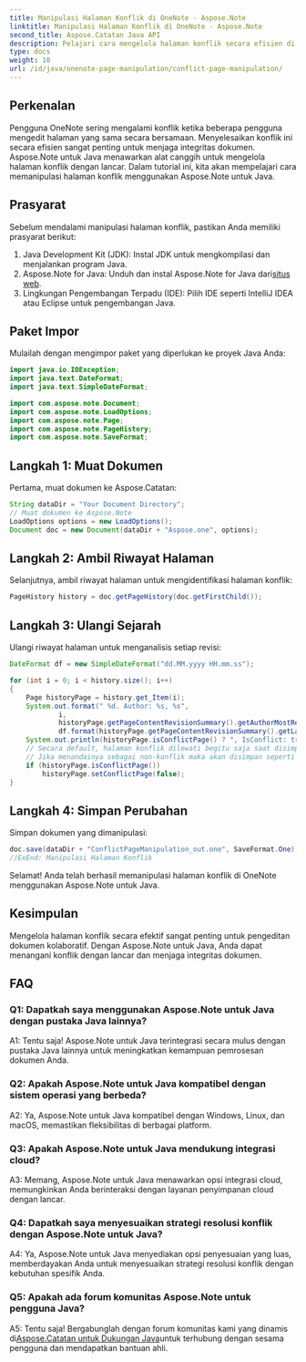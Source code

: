```yaml
---
title: Manipulasi Halaman Konflik di OneNote - Aspose.Note
linktitle: Manipulasi Halaman Konflik di OneNote - Aspose.Note
second_title: Aspose.Catatan Java API
description: Pelajari cara mengelola halaman konflik secara efisien di OneNote menggunakan Aspose.Note untuk Java. Selesaikan konflik secara lancar dengan panduan langkah demi langkah.
type: docs
weight: 10
url: /id/java/onenote-page-manipulation/conflict-page-manipulation/
---
```

## Perkenalan

Pengguna OneNote sering mengalami konflik ketika beberapa pengguna mengedit halaman yang sama secara bersamaan. Menyelesaikan konflik ini secara efisien sangat penting untuk menjaga integritas dokumen. Aspose.Note untuk Java menawarkan alat canggih untuk mengelola halaman konflik dengan lancar. Dalam tutorial ini, kita akan mempelajari cara memanipulasi halaman konflik menggunakan Aspose.Note untuk Java.

## Prasyarat

Sebelum mendalami manipulasi halaman konflik, pastikan Anda memiliki prasyarat berikut:

1. Java Development Kit (JDK): Instal JDK untuk mengkompilasi dan menjalankan program Java.
2. Aspose.Note for Java: Unduh dan instal Aspose.Note for Java dari[situs web](https://releases.aspose.com/note/java/).
3. Lingkungan Pengembangan Terpadu (IDE): Pilih IDE seperti IntelliJ IDEA atau Eclipse untuk pengembangan Java.

## Paket Impor

Mulailah dengan mengimpor paket yang diperlukan ke proyek Java Anda:

```java
import java.io.IOException;
import java.text.DateFormat;
import java.text.SimpleDateFormat;

import com.aspose.note.Document;
import com.aspose.note.LoadOptions;
import com.aspose.note.Page;
import com.aspose.note.PageHistory;
import com.aspose.note.SaveFormat;

```

## Langkah 1: Muat Dokumen

Pertama, muat dokumen ke Aspose.Catatan:

```java
String dataDir = "Your Document Directory";
// Muat dokumen ke Aspose.Note
LoadOptions options = new LoadOptions();
Document doc = new Document(dataDir + "Aspose.one", options);
```

## Langkah 2: Ambil Riwayat Halaman

Selanjutnya, ambil riwayat halaman untuk mengidentifikasi halaman konflik:

```java
PageHistory history = doc.getPageHistory(doc.getFirstChild());
```

## Langkah 3: Ulangi Sejarah

Ulangi riwayat halaman untuk menganalisis setiap revisi:

```java
DateFormat df = new SimpleDateFormat("dd.MM.yyyy HH.mm.ss");

for (int i = 0; i < history.size(); i++)
{
    Page historyPage = history.get_Item(i);
    System.out.format(" %d. Author: %s, %s",
            i,
            historyPage.getPageContentRevisionSummary().getAuthorMostRecent(),
            df.format(historyPage.getPageContentRevisionSummary().getLastModifiedTime()));
    System.out.println(historyPage.isConflictPage() ? ", IsConflict: true" : "");
    // Secara default, halaman konflik dilewati begitu saja saat disimpan.
    // Jika menandainya sebagai non-konflik maka akan disimpan seperti biasa di riwayat.
    if (historyPage.isConflictPage())
        historyPage.setConflictPage(false);
}
```

## Langkah 4: Simpan Perubahan

Simpan dokumen yang dimanipulasi:

```java
doc.save(dataDir + "ConflictPageManipulation_out.one", SaveFormat.One);
//ExEnd: Manipulasi Halaman Konflik
```

Selamat! Anda telah berhasil memanipulasi halaman konflik di OneNote menggunakan Aspose.Note untuk Java.

## Kesimpulan

Mengelola halaman konflik secara efektif sangat penting untuk pengeditan dokumen kolaboratif. Dengan Aspose.Note untuk Java, Anda dapat menangani konflik dengan lancar dan menjaga integritas dokumen.

## FAQ

### Q1: Dapatkah saya menggunakan Aspose.Note untuk Java dengan pustaka Java lainnya?

A1: Tentu saja! Aspose.Note untuk Java terintegrasi secara mulus dengan pustaka Java lainnya untuk meningkatkan kemampuan pemrosesan dokumen Anda.

### Q2: Apakah Aspose.Note untuk Java kompatibel dengan sistem operasi yang berbeda?

A2: Ya, Aspose.Note untuk Java kompatibel dengan Windows, Linux, dan macOS, memastikan fleksibilitas di berbagai platform.

### Q3: Apakah Aspose.Note untuk Java mendukung integrasi cloud?

A3: Memang, Aspose.Note untuk Java menawarkan opsi integrasi cloud, memungkinkan Anda berinteraksi dengan layanan penyimpanan cloud dengan lancar.

### Q4: Dapatkah saya menyesuaikan strategi resolusi konflik dengan Aspose.Note untuk Java?

A4: Ya, Aspose.Note untuk Java menyediakan opsi penyesuaian yang luas, memberdayakan Anda untuk menyesuaikan strategi resolusi konflik dengan kebutuhan spesifik Anda.

### Q5: Apakah ada forum komunitas Aspose.Note untuk pengguna Java?

 A5: Tentu saja! Bergabunglah dengan forum komunitas kami yang dinamis di[Aspose.Catatan untuk Dukungan Java](https://forum.aspose.com/c/note/28)untuk terhubung dengan sesama pengguna dan mendapatkan bantuan ahli.